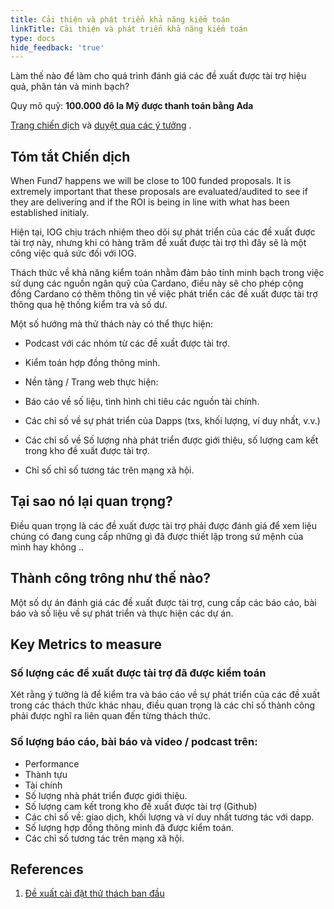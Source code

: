 ```yaml
---
title: Cải thiện và phát triển khả năng kiểm toán
linkTitle: Cải thiện và phát triển khả năng kiểm toán
type: docs
hide_feedback: 'true'
---
```


Làm thế nào để làm cho quá trình đánh giá các đề xuất được tài trợ hiệu quả, phân tán và minh bạch?

Quy mô quỹ: **100.000 đô la Mỹ được thanh toán bằng Ada**

[Trang chiến dịch](https://cardano.ideascale.com/a/campaign-home/26119) và [duyệt qua các ý tưởng](https://cardano.ideascale.com/a/ideas/top/campaign-filter/byids/campaigns/26119/stage/unspecified) .

## Tóm tắt Chiến dịch

When Fund7 happens we will be close to 100 funded proposals. It is extremely important that these proposals are evaluated/audited to see if they are delivering and if the ROI is being in line with what has been established initialy.

Hiện tại, IOG chịu trách nhiệm theo dõi sự phát triển của các đề xuất được tài trợ này, nhưng khi có hàng trăm đề xuất được tài trợ thì đây sẽ là một công việc quá sức đối với IOG.

Thách thức về khả năng kiểm toán nhằm đảm bảo tính minh bạch trong việc sử dụng các nguồn ngân quỹ của Cardano, điều này sẽ cho phép cộng đồng Cardano có thêm thông tin về việc phát triển các đề xuất được tài trợ thông qua hệ thống kiểm tra và số dư.

Một số hướng mà thử thách này có thể thực hiện:

- Podcast với các nhóm từ các đề xuất được tài trợ.

- Kiểm toán hợp đồng thông minh.

- Nền tảng / Trang web thực hiện:

- Báo cáo về số liệu, tình hình chi tiêu các nguồn tài chính.

- Các chỉ số về sự phát triển của Dapps (txs, khối lượng, ví duy nhất, v.v.)

- Các chỉ số về Số lượng nhà phát triển được giới thiệu, số lượng cam kết trong kho đề xuất được tài trợ.

- Chỉ số chỉ số tương tác trên mạng xã hội.

## Tại sao nó lại quan trọng?

Điều quan trọng là các đề xuất được tài trợ phải được đánh giá để xem liệu chúng có đang cung cấp những gì đã được thiết lập trong sứ mệnh của mình hay không ..

## Thành công trông như thế nào?

Một số dự án đánh giá các đề xuất được tài trợ, cung cấp các báo cáo, bài báo và số liệu về sự phát triển và thực hiện các dự án.

## Key Metrics to measure

### Số lượng các đề xuất được tài trợ đã được kiểm toán

Xét rằng ý tưởng là để kiểm tra và báo cáo về sự phát triển của các đề xuất trong các thách thức khác nhau, điều quan trọng là các chỉ số thành công phải được nghĩ ra liên quan đến từng thách thức.

### Số lượng báo cáo, bài báo và video / podcast trên:

- Performance
- Thành tựu
- Tài chính
- Số lượng nhà phát triển được giới thiệu.
- Số lượng cam kết trong kho đề xuất được tài trợ (Github)
- Các chỉ số về: giao dịch, khối lượng và ví duy nhất tương tác với dapp.
- Số lượng hợp đồng thông minh đã được kiểm toán.
- Các chỉ số tương tác trên mạng xã hội.

## References

1. [Đề xuất cài đặt thử thách ban đầu](https://cardano.ideascale.com/a/ideas/top/campaign-filter/byids/campaigns/25946/stage/unspecified)
